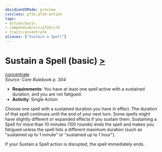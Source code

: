 ```yaml
---
obsidianUIMode: preview
cssclass: pf2e,pf2e-action
tags:
- action/basic
- compendium/src/pf2e/crb
- trait/concentrate
aliases: ["Sustain a Spell"]
---
```

# Sustain a Spell (basic) [>](../core-rulebook/chapter-9-playing-the-game.md#Actions "Single Action")
[concentrate](../traits/concentrate.md)  
*Source: Core Rulebook p. 304*  


- **Requirements**: You have at least one spell active with a sustained duration, and you are not fatigued.
- **Activity**: Single Action

Choose one spell with a sustained duration you have in effect. The duration of that spell continues until the end of your next turn. Some spells might have slightly different or expanded effects if you sustain them. Sustaining a Spell for more than 10 minutes (100 rounds) ends the spell and makes you fatigued unless the spell lists a different maximum duration (such as "sustained up to 1 minute" or "sustained up to 1 hour").

If your Sustain a Spell action is disrupted, the spell immediately ends.
